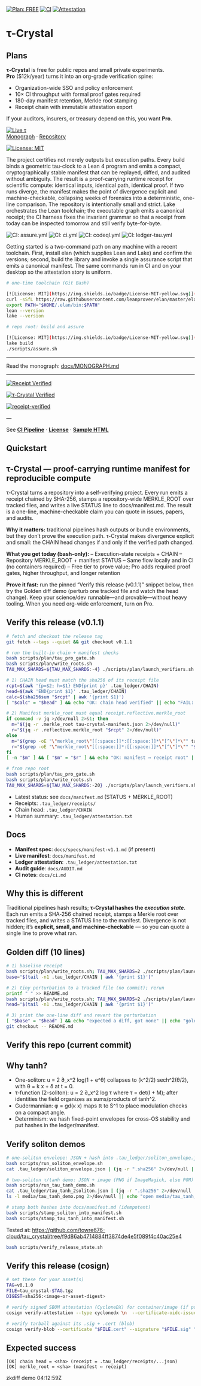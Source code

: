 [![Plan: FREE](https://img.shields.io/badge/plan-FREE-blue?style=flat-square)](./.tau_plan_roots.env)
[![CI](https://img.shields.io/github/actions/workflow/status/towre676-cloud/tau_crystal.git/verify.yml?style=flat-square)](https://github.com/towre676-cloud/tau_crystal.git/actions)
[![Attestation](https://img.shields.io/badge/attestation-ledger-green?style=flat-square)](./.tau_ledger/attestation.txt)


# τ-Crystal

## Plans

**τ‑Crystal** is free for public repos and small private experiments.  
**Pro** ($12k/year) turns it into an org-grade verification spine:

- Organization-wide SSO and policy enforcement
- 10× CI throughput with formal proof gates required
- 180-day manifest retention, Merkle root stamping
- Receipt chain with immutable attestation export

If your auditors, insurers, or treasury depend on this, you want **Pro**.


[![Live τ](https://img.shields.io/badge/gh--pages-live%20τ-blue)](https://towre676-cloud.github.io/tau_crystal/sample/live.html)  
[Monograph](https://towre676-cloud.github.io/tau_crystal/MONOGRAPH/) · 
[Repository](https://github.com/towre676-cloud/tau_crystal)

[![License: MIT](https://img.shields.io/badge/License-MIT-yellow.svg)](LICENSE)

The project certifies not merely outputs but execution paths. Every build binds a geometric tau-clock to a Lean 4 program and emits a compact, cryptographically stable manifest that can be replayed, diffed, and audited without ambiguity. The result is a proof-carrying runtime receipt for scientific compute: identical inputs, identical path, identical proof. If two runs diverge, the manifest makes the point of divergence explicit and machine-checkable, collapsing weeks of forensics into a deterministic, one-line comparison. The repository is intentionally small and strict. Lake orchestrates the Lean toolchain; the executable graph emits a canonical receipt; the CI harness fixes the invariant grammar so that a receipt from today can be inspected tomorrow and still verify byte-for-byte.

![CI: assure.yml](https://github.com/towre676-cloud/tau_crystal/actions/workflows/assure.yml/badge.svg?branch=main)
![CI: ci.yml](https://github.com/towre676-cloud/tau_crystal/actions/workflows/ci.yml/badge.svg?branch=main)
![CI: codeql.yml](https://github.com/towre676-cloud/tau_crystal/actions/workflows/codeql.yml/badge.svg?branch=main)
![CI: ledger-tau.yml](https://github.com/towre676-cloud/tau_crystal/actions/workflows/ledger-tau.yml/badge.svg?branch=main)

Getting started is a two-command path on any machine with a recent toolchain. First, install elan (which supplies Lean and Lake) and confirm the versions; second, build the library and invoke a single assurance script that emits a canonical manifest. The same commands run in CI and on your desktop so the attestation story is uniform.

```bash
# one-time toolchain (Git Bash)

[![License: MIT](https://img.shields.io/badge/License-MIT-yellow.svg)](LICENSE)
curl -sSfL https://raw.githubusercontent.com/leanprover/elan/master/elan-init.sh | sh -s -- -y
export PATH="$HOME/.elan/bin:$PATH"
lean --version
lake --version

# repo root: build and assure

[![License: MIT](https://img.shields.io/badge/License-MIT-yellow.svg)](LICENSE)
lake build
./scripts/assure.sh
```

---
Read the monograph: [docs/MONOGRAPH.md](docs/MONOGRAPH.md)

---

[![Receipt Verified](https://img.shields.io/badge/tau--crystal-receipt--verified-brightgreen?logo=github)](docs/manifest.md)

[![τ‑Crystal Verified](https://img.shields.io/badge/receipt-verified-brightgreen?logo=github)](docs/manifest.md)

[![receipt-verified](https://img.shields.io/badge/receipt-verified-brightgreen)](https://towre676-cloud.github.io/tau_crystal/tau-crystal.html)

—

See **[CI Pipeline](docs/CI.md)** · **[License](LICENSE)** · **[Sample HTML](docs/sample/live.html)**

## Quickstart

## τ-Crystal — proof-carrying runtime manifest for reproducible compute

τ-Crystal turns a repository into a self-verifying project. Every run emits a receipt chained by SHA-256, stamps a repository-wide MERKLE_ROOT over tracked files, and writes a live STATUS line to docs/manifest.md. The result is a one-line, machine-checkable claim you can quote in issues, papers, and audits.

**Why it matters:** traditional pipelines hash outputs or bundle environments, but they don’t prove the execution path. τ-Crystal makes divergence explicit and small: the CHAIN head changes if and only if the verified path changed.

**What you get today (bash-only):**
– Execution-state receipts + CHAIN
– Repository MERKLE_ROOT + manifest STATUS
– Same flow locally and in CI (no containers required)
– Free tier to prove value; Pro adds required proof gates, higher throughput, and longer retention

**Prove it fast:** run the pinned “Verify this release (v0.1.1)” snippet below, then try the Golden diff demo (perturb one tracked file and watch the head change). Keep your science/dev runnable—and provable—without heavy tooling. When you need org-wide enforcement, turn on Pro.


## Verify this release (v0.1.1)

```bash
# fetch and checkout the release tag
git fetch --tags --quiet && git checkout v0.1.1

# run the built-in chain + manifest checks
bash scripts/plan/tau_pro_gate.sh
bash scripts/plan/write_roots.sh
TAU_MAX_SHARDS=${TAU_MAX_SHARDS:-4} ./scripts/plan/launch_verifiers.sh

# 1) CHAIN head must match the sha256 of its receipt file
rcpt=$(awk '{p=$2; h=$1} END{print p}' .tau_ledger/CHAIN)
head=$(awk 'END{print $1}' .tau_ledger/CHAIN)
calc=$(sha256sum "$rcpt" | awk '{print $1}')
[ "$calc" = "$head" ] && echo "OK: chain head verified" || echo "FAIL: chain head mismatch"

# 2) Manifest merkle_root must equal receipt.reflective.merkle_root
if command -v jq >/dev/null 2>&1; then
  m="$(jq -r .merkle_root tau-crystal-manifest.json 2>/dev/null)"
  r="$(jq -r .reflective.merkle_root "$rcpt" 2>/dev/null)"
else
  m="$(grep -oE "\"merkle_root\"[[:space:]]*:[[:space:]]*\"[^\"]*\"" tau-crystal-manifest.json | sed -E "s/.*:\"([^\"]*)\".*/\1/" | head -n1)"
  r="$(grep -oE "\"merkle_root\"[[:space:]]*:[[:space:]]*\"[^\"]*\"" "$rcpt" | head -n1 | sed -E "s/.*:\"([^\"]*)\".*/\1/")"
fi
[ -n "$m" ] && [ "$m" = "$r" ] && echo "OK: manifest ↔ receipt root" || echo "FAIL: root mismatch"
```


```bash
# from repo root
bash scripts/plan/tau_pro_gate.sh
bash scripts/plan/write_roots.sh
TAU_MAX_SHARDS=${TAU_MAX_SHARDS:-20} ./scripts/plan/launch_verifiers.sh
```

- Latest status: see `docs/manifest.md` (STATUS + MERKLE_ROOT)
- Receipts: `.tau_ledger/receipts/`
- Chain head: `.tau_ledger/CHAIN`
- Human summary: `.tau_ledger/attestation.txt`


## Docs

- **Manifest spec**: `docs/specs/manifest-v1.1.md` (if present)
- **Live manifest**: `docs/manifest.md`
- **Ledger attestation**: `.tau_ledger/attestation.txt`
- **Audit guide**: `docs/AUDIT.md`
- **CI notes**: `docs/ci.md`


## Why this is different
Traditional pipelines hash results; **τ‑Crystal hashes the *execution state***.
Each run emits a SHA‑256 chained receipt, stamps a Merkle root over tracked files,
and writes a STATUS line to the manifest. Divergence is not hidden; it’s **explicit,
small, and machine‑checkable** — so you can quote a single line to prove what ran.

## Golden diff (10 lines)
```bash
# 1) baseline receipt
bash scripts/plan/write_roots.sh; TAU_MAX_SHARDS=2 ./scripts/plan/launch_verifiers.sh
base="$(tail -n1 .tau_ledger/CHAIN | awk '{print $1}')" 

# 2) tiny perturbation to a tracked file (no commit); rerun
printf " " >> README.md
bash scripts/plan/write_roots.sh; TAU_MAX_SHARDS=2 ./scripts/plan/launch_verifiers.sh
head="$(tail -n1 .tau_ledger/CHAIN | awk '{print $1}')" 

# 3) print the one‑line diff and revert the perturbation
[ "$base" = "$head" ] && echo "expected a diff, got none" || echo "golden diff: $base -> $head"
git checkout -- README.md
```

## Verify this repo (current commit)

## Why tanh?

- One-soliton: u = 2 ∂_x^2 log(1 + e^θ) collapses to (k^2/2) sech^2(θ/2), with θ = k x + δ at t = 0.
- τ-function (2-soliton): u = 2 ∂_x^2 log τ where τ = det(I + M); after identities the field organizes as sums/products of tanh^2.
- Gudermannian: φ = gd(κ x) maps ℝ to S^1 to place modulation checks on a compact angle.
- Determinism: we hash fixed-point envelopes for cross-OS stability and put hashes in the ledger/manifest.


## Verify soliton demos

```bash
# one-soliton envelope: JSON + hash into .tau_ledger/soliton_envelope.json
bash scripts/run_soliton_envelope.sh
cat .tau_ledger/soliton_envelope.json | (jq -r ".sha256" 2>/dev/null || grep -oE "\"sha256\":\"[0-9a-fA-F]+\"" | sed -E "s/.*:\"([0-9a-fA-F]+)\".*/\1/")
```

```bash
# two-soliton τ/tanh demo: JSON + image (PNG if ImageMagick, else PGM)
bash scripts/run_tau_tanh_demo.sh
cat .tau_ledger/tau_tanh_2soliton.json | (jq -r ".sha256" 2>/dev/null || grep -oE "\"sha256\":\"[0-9a-fA-F]+\"" | sed -E "s/.*:\"([0-9a-fA-F]+)\".*/\1/")
ls -l media/tau_tanh_demo.png 2>/dev/null || echo "open media/tau_tanh_demo.pgm"
```

```bash
# stamp both hashes into docs/manifest.md (idempotent)
bash scripts/stamp_soliton_into_manifest.sh
bash scripts/stamp_tau_tanh_into_manifest.sh
```


Tested at: https://github.com/towre676-cloud/tau_crystal/tree/f9d86ab4714884ff3874de4e5f089f4c40ac25e4

```bash
bash scripts/verify_release_state.sh
```

## Verify this release (cosign)

```bash
# set these for your asset(s)
TAG=v0.1.0
FILE=tau_crystal-$TAG.tgz
DIGEST=sha256:<image-or-asset-digest>

# verify signed SBOM attestation (CycloneDX) for container/image (if published)
cosign verify-attestation --type cyclonedx \n  --certificate-oidc-issuer 'https://token.actions.githubusercontent.com' \n  --certificate-identity 'https://github.com/towre676-cloud/tau_crystal/.github/workflows/release.yml@refs/tags/' \n  ghcr.io/towre676-cloud/tau_crystal@"$DIGEST"

# verify tarball against its .sig + .cert (blob)
cosign verify-blob --certificate "$FILE.cert" --signature "$FILE.sig" "$FILE"
```

## Expected success

```
[OK] chain head = <sha> (receipt = .tau_ledger/receipts/...json)
[OK] merkle_root = <sha> (manifest ↔ receipt)
```
zkdiff demo 04:12:59Z
